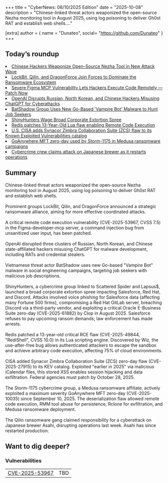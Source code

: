 +++
  title = "CyberNews: 08/10/2025 Edition"
  date = "2025-10-08"
  description = "Chinese-linked threat actors weaponized the open-source Nezha monitoring tool in August 2025, using log poisoning to deliver Gh0st RAT and establish web shells...."

  [extra]
  author = { name = "Dunateo", social= "https://github.com/Dunateo" }
  +++
<html><body>
<h2>Today’s roundup</h2>
<li><a href='https://thehackernews.com/2025/10/chinese-hackers-weaponize-open-source.html'>Chinese Hackers Weaponize Open-Source Nezha Tool in New Attack Wave</a></li>
<li><a href='https://thehackernews.com/2025/10/lockbit-qilin-and-dragonforce-join.html'>LockBit, Qilin, and DragonForce Join Forces to Dominate the Ransomware Ecosystem</a></li>
<li><a href='https://thehackernews.com/2025/10/severe-figma-mcp-vulnerability-lets.html'>Severe Figma MCP Vulnerability Lets Hackers Execute Code Remotely — Patch Now</a></li>
<li><a href='https://thehackernews.com/2025/10/openai-disrupts-russian-north-korean.html'>OpenAI Disrupts Russian, North Korean, and Chinese Hackers Misusing ChatGPT for Cyberattacks</a></li>
<li><a href='https://thehackernews.com/2025/10/batshadow-group-uses-new-go-based.html'>BatShadow Group Uses New Go-Based 'Vampire Bot' Malware to Hunt Job Seekers</a></li>
<li><a href='https://krebsonsecurity.com/2025/10/shinyhunters-wage-broad-corporate-extortion-spree/'>ShinyHunters Wage Broad Corporate Extortion Spree</a></li>
<li><a href='https://securityaffairs.com/183097/security/redis-patches-13-year-old-lua-flaw-enabling-remote-code-execution.html'>Redis patches 13-Year-Old Lua flaw enabling Remote Code Execution</a></li>
<li><a href='https://securityaffairs.com/183085/hacking/u-s-cisa-adds-synacor-zimbra-collaboration-suite-zcs-flaw-to-its-known-exploited-vulnerabilities-catalog.html'>U.S. CISA adds Synacor Zimbra Collaboration Suite (ZCS) flaw to its Known Exploited Vulnerabilities catalog</a></li>
<li><a href='https://securityaffairs.com/183075/hacking/goanywhere-mft-zero-day-used-by-storm-1175-in-medusa-ransomware-campaigns.html'>GoAnywhere MFT zero-day used by Storm-1175 in Medusa ransomware campaigns</a></li>
<li><a href='https://therecord.media/qilin-ransomware-gang-alleged-asahi-hackers'>Cybercrime crew claims attack on Japanese brewer as it restarts operations</a></li>
<h2>Summary</h2>
<p>Chinese-linked threat actors weaponized the open-source Nezha monitoring tool in August 2025, using log poisoning to deliver Gh0st RAT and establish web shells.<br><br>Prominent groups LockBit, Qilin, and DragonForce announced a strategic ransomware alliance, aiming for more effective coordinated attacks.<br><br>A critical remote code execution vulnerability (CVE-2025-53967, CVSS 7.5) in the Figma-developer-mcp server, a command injection bug from unsanitized user input, has been patched.<br><br>OpenAI disrupted three clusters of Russian, North Korean, and Chinese state-affiliated hackers misusing ChatGPT for malware development, including RATs and credential stealers.<br><br>Vietnamese threat actor BatShadow uses new Go-based "Vampire Bot" malware in social engineering campaigns, targeting job seekers with malicious job descriptions.<br><br>ShinyHunters, a cybercrime group linked to Scattered Spider and Lapsus$, launched a broad corporate extortion spree impacting Salesforce, Red Hat, and Discord. Attacks involved voice phishing for Salesforce data (affecting many Fortune 500 firms), compromising a Red Hat GitLab server, breaching Discord via a third-party vendor, and exploiting a critical Oracle E-Business Suite zero-day (CVE-2025-61882) by Clop in August 2025. Salesforce refuses to pay upcoming ransom demands; law enforcement has made arrests.<br><br>Redis patched a 13-year-old critical RCE flaw (CVE-2025-49844, "RediShell", CVSS 10.0) in its Lua scripting engine. Discovered by Wiz, the use-after-free bug allows authenticated attackers to escape the sandbox and achieve arbitrary code execution, affecting 75% of cloud environments.<br><br>CISA added Synacor Zimbra Collaboration Suite (ZCS) zero-day flaw (CVE-2025-27915) to its KEV catalog. Exploited "earlier in 2025" via malicious iCalendar files, this stored XSS enables session hijacking and data exfiltration. Federal agencies must patch by October 28, 2025.<br><br>The Storm-1175 cybercrime group, a Medusa ransomware affiliate, actively exploited a maximum severity GoAnywhere MFT zero-day (CVE-2025-10035) since September 10, 2025. The deserialization flaw allowed remote code execution, RMM tool abuse for persistence, Rclone for exfiltration, and Medusa ransomware deployment.<br><br>The Qilin ransomware gang claimed responsibility for a cyberattack on Japanese brewer Asahi, disrupting operations last week. Asahi has since restarted production.</p>
<h2>Want to dig deeper?</h2>
<h3>Vulnerabilities</h3>
<table><tbody><tr> <td><a href='https://vulnerability.circl.lu/vuln/CVE-2025-53967'>CVE-2025-53967</a></td>  <td data-severity='TBD'>TBD</td> </tr>
</tbody></table></body></html>